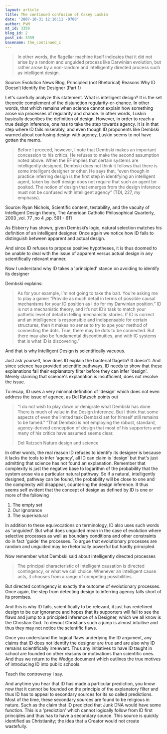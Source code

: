```yaml
---
layout: article
title: The continued confusion of Casey Luskin
date: '2007-10-31 12:16:11 -0700'
author: PvM
mt_id: 3359
blog_id: 2
post_id: 3359
basename: the_continued_c
---
```

> In other words, the flagellar machine itself indicates that it did not arise by a random and unguided process like Darwinian evolution, but rather arose by a non-random and intelligently directed process such as intelligent design.

Source: Evolution News Blog, Principled (not Rhetorical) Reasons Why ID Doesn’t Identify the Designer (Part 1)

Let's carefully analyze this statement. What is intelligent design? It is the set theoretic complement of the disjunction regularity-or-chance. In other words, that which remains when science cannot explain how something arose via processes of regularity and chance. 
In other words, Luskin basically describes the definition of design. However, in order to reach a true design inference, one has to take the step towards agency. It is in that step where ID fails miserably, and even though ID proponents like Dembski warned about confusing design with agency, Luskin seems to not have gotten the memo.

> Before I proceed, however, I note that Dembski makes an important concession to his critics. He refuses to make the second assumption noted above. When the EF implies that certain systems are intelligently designed, Dembski does not think it follows that there is some intelligent designer or other. He says that, “even though in practice inferring design is the first step in identifying an intelligent agent, taken by itself design does not require that such an agent be posited. The notion of design that emerges from the design inference must not be confused with intelligent agency” (TDI, 227, my emphasis).

Source: Ryan Nichols, Scientific content, testability, and the vacuity of Intelligent Design theory, The American Catholic Philosophical Quarterly, 2003 ,vol. 77 ,no 4 ,pp. 591 - 611

As Elsberry has shown, given Dembski’s logic, natural selection matches his definition of an intelligent designer. Once again we notice how ID fails to distinguish between apparent and actual design.

And since ID refuses to propose positive hypotheses, it is thus doomed to be unable to deal with the issue of apparent versus actual design in any scientifically relevant manner.

Now I understand why ID takes a 'principled' stance on avoiding to identify its designer

Dembski explains:

> As for your example, I’m not going to take the bait. You’re asking me to play a game: “Provide as much detail in terms of possible causal mechanisms for your ID position as I do for my Darwinian position.” ID is not a mechanistic theory, and it’s not ID’s task to match your pathetic level of detail in telling mechanistic stories. If ID is correct and an intelligence is responsible and indispensable for certain structures, then it makes no sense to try to ape your method of connecting the dots. True, there may be dots to be connected. But there may also be fundamental discontinuities, and with IC systems that is what ID is discovering.”

And that is why Intelligent Design is scientifically vacuous.

Just ask yourself, how does ID explain the bacterial flagella? It doesn't. And since science has provided scientific pathways, ID needs to show that these explanations fail their explanatory filter before they can infer 'design'. Merely claiming that science's explanation is insufficient, does not resolve the issue.

To recap, ID uses a very minimal definition of 'design' which does not even address the issue of agence, as Del Ratzsch points out

> “I do not wish to play down or denigrate what Dembski has done. There is much of value in the Design Inference. But I think that some aspects of even the limited task Dembski set for himself still remains to be tamed.” “That Dembski is not employing the robust, standard, agency-derived conception of design that most of his supporters and many of his critics have assumed seems clear. 
> 
> Del Ratzsch Nature design and science

In other words, the real reason ID refuses to identify its designer is because it lacks the tools to infer 'agency', all ID can claim is 'design' but that's just admitting that science has not found an explanation. Remember that complexity is just the negative base to logarithm of the probability that the system arose via a particular natural pathway. So if a natural, intelligently designed, pathway can be found, the probability will be close to one and the complexity will disappear, countering the design inference. It thus seems self evident that the concept of design as defined by ID is one or more of the following

1. The empty set
2. Our ignorance
3. The supernatural

In addition to these equivocations on terminology, ID also uses such words as 'unguided'. But what does unguided mean in the case of evolution where selective processes as well as boundary conditions and other constraints do in fact 'guide' the processes. To argue that evolutionary processes are random and unguided may be rhetorically powerful but hardly principled.

Now remember what Dembski said about intelligently directed processes

> The principal characteristic of intelligent causation is directed contingency, or what we call choice. Whenever an intelligent cause acts, it chooses from a range of competing possibilities. 

But directed contingency is exactly the outcome of evolutionary processes. Once again, the step from detecting design to inferring agency falls short of its promises.

And this is why ID fails, scientifically to be relevant, it just has redefined design to be our ignorance and hopes that its supporters will fail to see the flaws and jump to a principled inference of a Designer, which we all know is the Christian God. To devout Christians such a jump is almost intuitive and thus they may not notice the scientific flaws. 

Once you understand the logical flaws underlying the ID argument, any claims that ID does not identify the designer are true and are also why ID remains scientifically irrelevant. Thus any initiatives to have ID taught in school are founded on other reasons or motivations than scientific ones. And thus we return to the Wedge document which outlines the true motives of introducing ID into public schools.

Teach the controversy I say.

And anytime you hear that ID has made a particular prediction, you know now that it cannot be founded on the principle of the explanatory filter and thus ID has to appeal to secondary sources for its so called predictions. Most of the time, these secondary sources are found to be religious in nature. Such as the claim that ID predicted that Junk DNA would have some function. This is a 'prediction' which cannot logically follow from ID first principles and thus has to have a secondary source. This source is quickly identified as Christianity; the idea that a Creator would not create wastefully.
